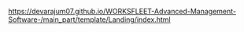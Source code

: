 https://devarajum07.github.io/WORKSFLEET-Advanced-Management-Software-/main_part/template/Landing/index.html
